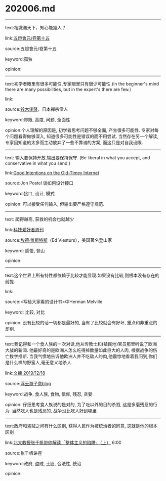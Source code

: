 # 202006.md

---

text:相識滿天下，知心能幾人？

link:[五燈會元/卷第十五](https://zh.wikisource.org/wiki/%E4%BA%94%E7%87%88%E6%9C%83%E5%85%83/%E5%8D%B7%E7%AC%AC%E5%8D%81%E4%BA%94)

source:五燈會元/卷第十五

keyword:孤独

opinion:

---

text:初学者眼里有很多可能性,专家眼里只有很少可能性.(In the beginner's mind there are many possibilities, but in the expert's there are few.)

link:

source:[铃木俊隆](https://zh.wikipedia.org/wiki/%E9%88%B4%E6%9C%A8%E4%BF%8A%E9%9A%86)，日本禅宗僧人

keyword:界限, 高度, 问题, 全面性

opinion:个人理解的原因是, 初学者思考问题不够全面, 产生很多可能性. 专家对每个问题看得做够深入, 知道很多可能性是错误的而不用尝试. 当然存在另一个解读, 专家因知道的太多而主动放弃了一些不靠谱的方案, 而这只是对自我设限.

---
text: 输入要保持开放,输出要保持保守. (Be liberal in what you accept, and conservative in what you send.)

link:[Good Intentions on the Old-Timey Internet](https://somanymachines.com/tx/character-generator-protocol/)

source:Jon Postel 谈如何设计接口

keyword:接口, 设计, 模式

opinion: 可以接受任何输入, 但输出要严格遵守规范.

---

text: 爬得越高, 获救的机会也就越少

link:[科技爱好者周刊](http://www.ruanyifeng.com/blog/2020/06/weekly-issue-113.html)

source:[埃德·维斯特斯](https://slate.com/news-and-politics/2010/06/into-thin-error-mountaineer-ed-viesturs-on-making-mistakes.html)（Ed Viesturs），美国著名登山家

keyword: 感悟, 登山

opinion:

---

text:这个世界上所有特性都依赖于比较才能显现.如果没有比较,则根本没有存在的前提.

link:

source:<写给大家看的设计书\>中Herman Melville

keyword: 比较, 对比

opinion: 没有比较的话一切都是最好的, 当有了比较就会有好坏, 重点和非重点的却别.

---

text:我记得和一个食人族的一次对话,他从传教士和(殖民地)官员那里听说了欧洲大战的新闻. 他最好奇的是欧洲人怎么吃得掉数量如此巨大的人肉, 根据战争的伤亡数字推断. 当我气愤地告诉他欧洲人并不吃敌人的肉,他震惊地看着我问到,你们是什么样的野蛮人,毫无意义地杀人.

link:[文摘 2019/12/18](https://leonson.me/2019/12/digest-12-18)

source:[浮云游子意blog](https://leonson.me/)

keyword:战争, 食人族, 食物, 信仰, 残忍, 贪婪

opinion: 仔细思考食人族说的是对的, 为了吃以外的目的杀戮, 这是多磨残忍的行为. 当然吃人也是残忍的, 战争没比吃人好到哪里.

---

text:政府和盗贼之间有什么区别, 获得人民作为被统治者的同意, 这就是他的根本区别

link:[北大教授张千帆带你解读「整体主义的陷阱」（上）](https://youtu.be/tMhzMJuw4EU) 6:00

source:张千帆讲座

keyword:政府, 盗贼, 土匪, 合法性, 统治

opinion:
